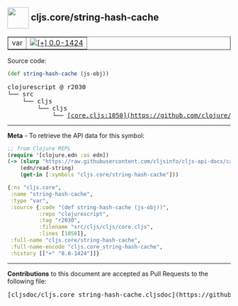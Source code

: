 ## <img width="48px" valign="middle" src="http://i.imgur.com/Hi20huC.png"> cljs.core/string-hash-cache

 <table border="1">
<tr>

<td>var</td>
<td><a href="https://github.com/cljsinfo/cljs-api-docs/tree/0.0-1424"><img valign="middle" alt="[+] 0.0-1424" src="https://img.shields.io/badge/+-0.0--1424-lightgrey.svg"></a> </td>
</tr>
</table>






Source code:

```clj
(def string-hash-cache (js-obj))
```

 <pre>
clojurescript @ r2030
└── src
    └── cljs
        └── cljs
            └── <ins>[core.cljs:1050](https://github.com/clojure/clojurescript/blob/r2030/src/cljs/cljs/core.cljs#L1050)</ins>
</pre>


---

__Meta__ - To retrieve the API data for this symbol:

```clj
;; from Clojure REPL
(require '[clojure.edn :as edn])
(-> (slurp "https://raw.githubusercontent.com/cljsinfo/cljs-api-docs/catalog/cljs-api.edn")
    (edn/read-string)
    (get-in [:symbols "cljs.core/string-hash-cache"]))
```

```clj
{:ns "cljs.core",
 :name "string-hash-cache",
 :type "var",
 :source {:code "(def string-hash-cache (js-obj))",
          :repo "clojurescript",
          :tag "r2030",
          :filename "src/cljs/cljs/core.cljs",
          :lines [1050]},
 :full-name "cljs.core/string-hash-cache",
 :full-name-encode "cljs.core_string-hash-cache",
 :history [["+" "0.0-1424"]]}

```

---

__Contributions__ to this document are accepted as Pull Requests to the following file:

 <pre>
[cljsdoc/cljs.core_string-hash-cache.cljsdoc](https://github.com/cljsinfo/cljs-api-docs/blob/master/cljsdoc/cljs.core_string-hash-cache.cljsdoc)
</pre>

